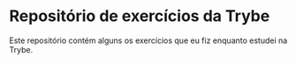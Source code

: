 # Repositório de exercícios da Trybe

Este repositório contém alguns os exercícios que eu fiz enquanto estudei na Trybe. 
